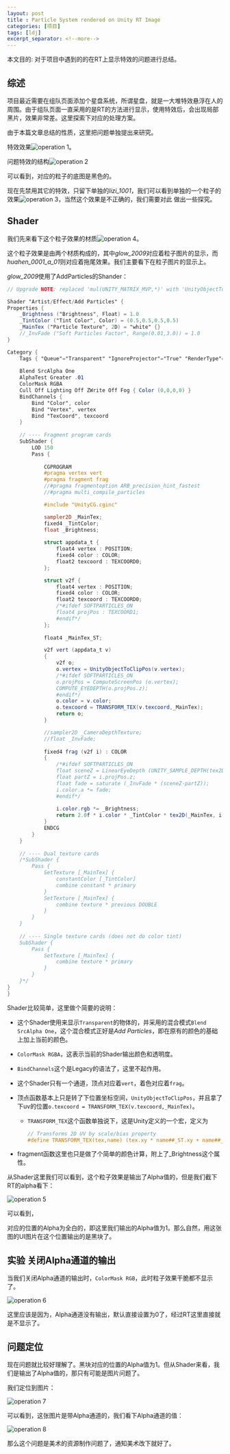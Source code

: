 ```yaml
---
layout: post
title : Particle System rendered on Unity RT Image
categories: [项目]
tags: [ldj]
excerpt_separator: <!--more-->
---
```




本文目的: 对于项目中遇到的的在RT上显示特效的问题进行总结。

<!--more-->

## 综述

项目最近需要在组队页面添加个星盘系统，所谓星盘，就是一大堆特效悬浮在人的周围。由于组队页面一直采用的是RT的方法进行显示，使用特效后，会出现局部黑片，效果非常差。这里探索下对应的处理方案。

由于本篇文章总结的性质，这里把问题单独提出来研究。

特效效果![operation 1](/assets/unity_rtt/2020_01_12_20_03.14.bmp)。

问题特效的结构![operation 2](/assets/unity_rtt/2020_01_12_20_20.35.bmp)

可以看到，对应的粒子的底图是黑色的。

现在先禁用其它的特效，只留下单独的*lizi_1001*，我们可以看到单独的一个粒子的效果![operation 3](/assets/unity_rtt/2020_01_12_20_34.42.bmp)，当然这个效果是不正确的，我们需要对此 做出一些探究。

## Shader

我们先来看下这个粒子效果的材质![operation 4](/assets/unity_rtt/2020_01_12_20_37.27.bmp)。

这个粒子效果是由两个材质构成的，其中*glow_2009*对应着粒子图片的显示，而*huahen_0001_a_01*则对应着拖尾效果。我们主要看下在粒子图片的显示上。

*glow_2009*使用了AddParticles的Shander：

```glsl
// Upgrade NOTE: replaced 'mul(UNITY_MATRIX_MVP,*)' with 'UnityObjectToClipPos(*)'

Shader "Artist/Effect/Add Particles" {
Properties {
	_Brightness ("Brightness", Float) = 1.0
	_TintColor ("Tint Color", Color) = (0.5,0.5,0.5,0.5)
	_MainTex ("Particle Texture", 2D) = "white" {}
	//_InvFade ("Soft Particles Factor", Range(0.01,3.0)) = 1.0
}

Category {
	Tags { "Queue"="Transparent" "IgnoreProjector"="True" "RenderType"="Transparent" }
	
	Blend SrcAlpha One
	AlphaTest Greater .01
	ColorMask RGBA
	Cull Off Lighting Off ZWrite Off Fog { Color (0,0,0,0) }
	BindChannels {
		Bind "Color", color
		Bind "Vertex", vertex
		Bind "TexCoord", texcoord
	}
	
	// ---- Fragment program cards
	SubShader {
		LOD 150
		Pass {
		
			CGPROGRAM
			#pragma vertex vert
			#pragma fragment frag
			//#pragma fragmentoption ARB_precision_hint_fastest
			//#pragma multi_compile_particles

			#include "UnityCG.cginc"

			sampler2D _MainTex;
			fixed4 _TintColor;
			float _Brightness;
			
			struct appdata_t {
				float4 vertex : POSITION;
				fixed4 color : COLOR;
				float2 texcoord : TEXCOORD0;
			};

			struct v2f {
				float4 vertex : POSITION;
				fixed4 color : COLOR;
				float2 texcoord : TEXCOORD0;
				/*#ifdef SOFTPARTICLES_ON
				float4 projPos : TEXCOORD1;
				#endif*/
			};
			
			float4 _MainTex_ST;

			v2f vert (appdata_t v)
			{
				v2f o;
				o.vertex = UnityObjectToClipPos(v.vertex);
				/*#ifdef SOFTPARTICLES_ON
				o.projPos = ComputeScreenPos (o.vertex);
				COMPUTE_EYEDEPTH(o.projPos.z);
				#endif*/
				o.color = v.color;
				o.texcoord = TRANSFORM_TEX(v.texcoord,_MainTex);
				return o;
			}

			//sampler2D _CameraDepthTexture;
			//float _InvFade;
			
			fixed4 frag (v2f i) : COLOR
			{
				/*#ifdef SOFTPARTICLES_ON
				float sceneZ = LinearEyeDepth (UNITY_SAMPLE_DEPTH(tex2Dproj(_CameraDepthTexture, UNITY_PROJ_COORD(i.projPos))));
				float partZ = i.projPos.z;
				float fade = saturate (_InvFade * (sceneZ-partZ));
				i.color.a *= fade;
				#endif*/
				
				i.color.rgb *= _Brightness;
				return 2.0f * i.color * _TintColor * tex2D(_MainTex, i.texcoord);
			}
			ENDCG 
		}
	} 	
	
	// ---- Dual texture cards
	/*SubShader {
		Pass {
			SetTexture [_MainTex] {
				constantColor [_TintColor]
				combine constant * primary
			}
			SetTexture [_MainTex] {
				combine texture * previous DOUBLE
			}
		}
	}
	
	// ---- Single texture cards (does not do color tint)
	SubShader {
		Pass {
			SetTexture [_MainTex] {
				combine texture * primary
			}
		}
	}*/
}
}

```

Shader比较简单，这里做个简要的说明：

+ 这个Shader使用来显示`Transparent`的物体的，并采用的混合模式`Blend SrcAlpha One`，这个混合模式正好是*Add Particles*，即在原有的颜色的基础上加上当前的颜色。

+ `ColorMask RGBA`，这表示当前的Shader输出颜色和透明度。

+ `BindChannels`这个是Legacy的语法了，这里不起作用。

+ 这个Shader只有一个通道，顶点对应着`vert`，着色对应着`frag`。

+ 顶点函数基本上只是转了下位置坐标空间，`UnityObjectToClipPos`，并且拿了下uv的位置`o.texcoord = TRANSFORM_TEX(v.texcoord,_MainTex)`。

  + `TRANSFORM_TEX`这个函数单独说下，这是Unity定义的一个宏，定义为

    ```glsl
    // Transforms 2D UV by scale/bias property
    #define TRANSFORM_TEX(tex,name) (tex.xy * name##_ST.xy + name##_ST.zw)
    ```

+ fragment函数这里也只是做了个简单的颜色计算，附上了_Brightness这个属性。



从Shader这里我们可以看到，这个粒子效果是输出了Alpha值的，但是我们截下RT的alpha看下：

![operation 5](/assets/unity_rtt/2020_01_12_21_11.28.bmp)

可以看到，

对应的位置的Alpha为全白的，即这里我们输出的Alpha值为1。那么自然，用这张图的UI图片在这个位置输出的是黑块了。

## 实验 关闭Alpha通道的输出

当我们关闭Alpha通道的输出时，`ColorMask RGB`，此时粒子效果干脆都不显示了。

![operation 6](/assets/unity_rtt/2020_01_12_21_24.07.bmp)

这里应该是因为，Alpha通道没有输出，默认直接设置为0了，经过RT这里直接就是不显示了。

## 问题定位

现在问题就比较好理解了。黑块对应的位置的Alpha值为1。但从Shader来看，我们是输出了Alpha值的，那只有可能是图片问题了。

我们定位到图片：

![operation 7](/assets/unity_rtt/2020_01_12_21_28.12.bmp)

可以看到，这张图片是带Alpha通道的，我们看下Alpha通道的值：

![operation 8](/assets/unity_rtt/2020_01_12_21_30.55.bmp)

那么这个问题是美术的资源制作问题了，通知美术改下就好了。


